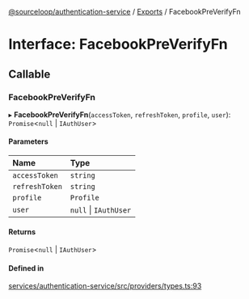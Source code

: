[@sourceloop/authentication-service](../README.md) / [Exports](../modules.md) / FacebookPreVerifyFn

# Interface: FacebookPreVerifyFn

## Callable

### FacebookPreVerifyFn

▸ **FacebookPreVerifyFn**(`accessToken`, `refreshToken`, `profile`, `user`): `Promise`<``null`` \| `IAuthUser`\>

#### Parameters

| Name | Type |
| :------ | :------ |
| `accessToken` | `string` |
| `refreshToken` | `string` |
| `profile` | `Profile` |
| `user` | ``null`` \| `IAuthUser` |

#### Returns

`Promise`<``null`` \| `IAuthUser`\>

#### Defined in

[services/authentication-service/src/providers/types.ts:93](https://github.com/sourcefuse/loopback4-microservice-catalog/blob/a84fe677/services/authentication-service/src/providers/types.ts#L93)
